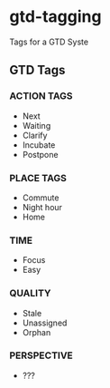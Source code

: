 # gtd-tagging
Tags for a GTD Syste

## GTD Tags


### ACTION TAGS
- Next
- Waiting
- Clarify
- Incubate
- Postpone

### PLACE TAGS
- Commute
- Night hour
- Home

### TIME
- Focus
- Easy

### QUALITY
- Stale
- Unassigned 
- Orphan

### PERSPECTIVE
- ???



